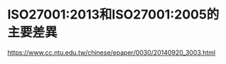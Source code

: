 # ISO27001:2013和ISO27001:2005的主要差異
https://www.cc.ntu.edu.tw/chinese/epaper/0030/20140920_3003.html
